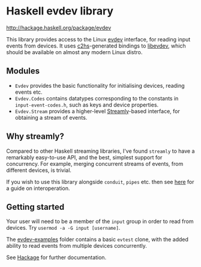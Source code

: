 Haskell evdev library
=====================

http://hackage.haskell.org/package/evdev

This library provides access to the Linux [evdev](https://en.wikipedia.org/wiki/Evdev) interface, for reading input events from devices. It uses [c2hs](https://github.com/haskell/c2hs/wiki/User-Guide)-generated bindings to [libevdev](https://www.freedesktop.org/wiki/Software/libevdev/), which should be available on almost any modern Linux distro.

Modules
-------
- `Evdev` provides the basic functionality for initialising devices, reading events etc.
- `Evdev.Codes` contains datatypes corresponding to the constants in `input-event-codes.h`, such as keys and device properties.
- `Evdev.Stream` provides a higher-level [Streamly](https://hackage.haskell.org/package/streamly)-based interface, for obtaining a stream of events.


Why streamly?
-------------
Compared to other Haskell streaming libraries, I've found `streamly` to have a remarkably easy-to-use API, and the best, simplest support for concurrency. For example, merging concurrent streams of events, from different devices, is trivial.

If you wish to use this library alongside `conduit`, `pipes` etc. then see [here](https://hackage.haskell.org/package/streamly-0.7.0/docs/Streamly-Tutorial.html#g:39) for a guide on interoperation.

Getting started
---------------
Your user will need to be a member of the `input` group in order to read from devices. Try `usermod -a -G input [username]`.

The [evdev-examples](https://github.com/georgefst/evdev/tree/master/evdev-examples) folder contains a basic `evtest` clone, with the added ability to read events from multiple devices concurrently.

See [Hackage](http://hackage.haskell.org/package/evdev) for further documentation.

